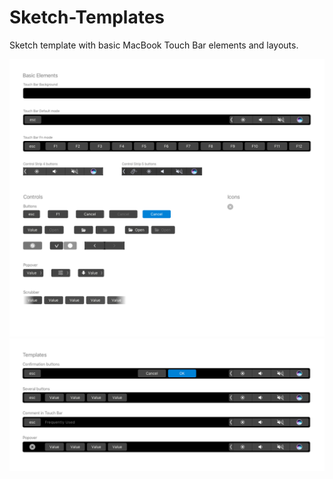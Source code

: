 # Sketch-Templates

Sketch template with basic MacBook Touch Bar elements and layouts.  

![Elements](https://github.com/mishinalina/Sketch-Templates/blob/master/Elements.png)  
![Teamples](https://github.com/mishinalina/Sketch-Templates/blob/master/Templates.png)
